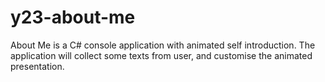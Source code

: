 # y23-about-me
About Me is a C# console application with animated self introduction. The application will collect some texts from user, and customise the animated presentation.
